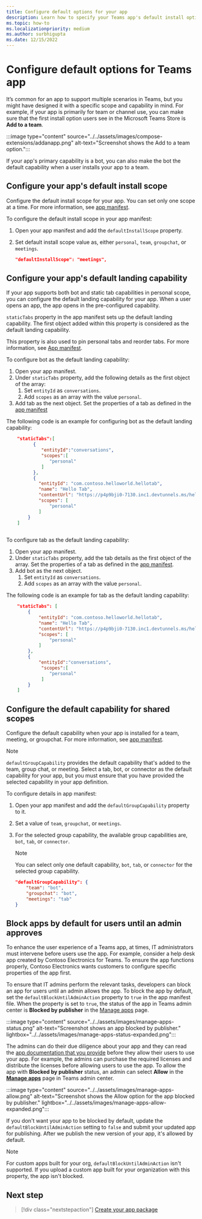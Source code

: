 ```yaml
---
title: Configure default options for your app
description: Learn how to specify your Teams app's default install options, default capability for shared scopes and block apps by default.
ms.topic: how-to
ms.localizationpriority: medium
ms.author: surbhigupta
ms.date: 12/15/2022
---
```

# Configure default options for Teams app

It’s common for an app to support multiple scenarios in Teams, but you might have designed it with a specific scope and capability in mind. For example, if your app is primarily for team or channel use, you can make sure that the first install option users see in the Microsoft Teams Store is **Add to a team**.

:::image type="content" source="../../assets/images/compose-extensions/addanapp.png" alt-text="Screenshot shows the Add to a team option.":::

If your app's primary capability is a bot, you can also make the bot the default capability when a user installs your app to a team.

## Configure your app's default install scope

Configure the default install scope for your app. You can set only one scope at a time. For more information, see [app manifest](../../resources/schema/manifest-schema.md#defaultinstallscope).

To configure the default install scope in your app manifest:

1. Open your app manifest and add the `defaultInstallScope` property.
2. Set default install scope value as, either `personal`, `team`, `groupchat`, or `meetings`.

    ```json
    "defaultInstallScope": "meetings",
    ```

## Configure your app's default landing capability

If your app supports both bot and static tab capabilities in personal scope, you can configure the default landing capability for your app. When a user opens an app, the app opens in the pre-configured capability. 

`staticTabs` property in the app manifest sets up the default landing capability. The first object added within this property is considered as the default landing capability.

This property is also used to pin personal tabs and reorder tabs. For more information, see [App manifest](../../resources/schema/manifest-schema.md#statictabs).

To configure bot as the default landing capability:

1. Open your app manifest.
1. Under `staticTabs` property, add the following details as the first object of the array:
    1. Set `entityId` as `conversations`. 
    1. Add `scopes` as an array with the value `personal`.
1.  Add tab as the next object. Set the properties of a tab as defined in the [app manifest](../../resources/schema/manifest-schema.md#statictabs) 


The following code is an example for configuring bot as the default landing capability:
```json
    "staticTabs":[
          {
             "entityId":"conversations",
             "scopes":[
                "personal"
             ]
          },
          {
            "entityId": "com.contoso.helloworld.hellotab",
            "name": "Hello Tab",
            "contentUrl": "https://p4p9bji0-7130.inc1.devtunnels.ms/hello",
            "scopes": [
                "personal"
            ]
        }
    ]
    
```
To configure tab as the default landing capability:

1. Open your app manifest.
1. Under `staticTabs` property, add the tab details as the first object of the array. Set the properties of a tab as defined in the [app manifest](../../resources/schema/manifest-schema.md#statictabs).
1. Add bot as the next object.
    1.  Set `entityId` as `conversations`. 
    1. Add `scopes` as an array with the value `personal`.
    
The following code is an example for tab as the default landing capability:
```json
    "staticTabs": [
        {
            "entityId": "com.contoso.helloworld.hellotab",
            "name": "Hello Tab",
            "contentUrl": "https://p4p9bji0-7130.inc1.devtunnels.ms/hello",
            "scopes": [
                "personal"
            ]
        },
        {
            "entityId":"conversations",
             "scopes":[
                "personal"
             ]
        }
    ]
```

## Configure the default capability for shared scopes

Configure the default capability when your app is installed for a team, meeting, or groupchat. For more information, see [app manifest](../../resources/schema/manifest-schema.md#defaultgroupcapability).

> [!NOTE]
> `defaultGroupCapability` provides the default capability that's added to the team, group chat, or meeting. Select a tab, bot, or connector as the default capability for your app, but you must ensure that you have provided the selected capability in your app definition.

To configure details in app manifest:

1. Open your app manifest and add the `defaultGroupCapability` property to it.
2. Set a value of `team`, `groupchat`, or `meetings`.
3. For the selected group capability, the available group capabilities are, `bot`, `tab`, or `connector`.

    > [!NOTE]
    > You can select only one default capability, `bot`, `tab`, or `connector` for the selected group capability.

    ```json
    "defaultGroupCapability": {
        "team": "bot",
        "groupchat": "bot",
        "meetings": "tab"
    }
    ```

## Block apps by default for users until an admin approves

To enhance the user experience of a Teams app, at times, IT administrators must intervene before users use the app. For example, consider a help desk app created by Contoso Electronics for Teams. To ensure the app functions properly, Contoso Electronics wants customers to configure specific properties of the app first.

To ensure that IT admins perform the relevant tasks, developers can block an app for users until an admin allows the app. To block the app by default, set the `defaultBlockUntilAdminAction` property to `true` in the app manifest file. When the property is set to `true`, the status of the app in Teams admin center is **Blocked by publisher** in the [Manage apps](https://admin.teams.microsoft.com/policies/manage-apps) page.

:::image type="content" source="../../assets/images/manage-apps-status.png" alt-text="Screenshot shows an app blocked by publisher." lightbox="../../assets/images/manage-apps-status-expanded.png":::

The admins can do their due diligence about your app and they can read the [app documentation that you provide]() before they allow their users to use your app. For example, the admins can purchase the required licenses and distribute the licenses before allowing users to use the app. To allow the app with **Blocked by publisher** status, an admin can select **Allow** in the **[Manage apps](https://admin.teams.microsoft.com/policies/manage-apps)** page in Teams admin center.

:::image type="content" source="../../assets/images/manage-apps-allow.png" alt-text="Screenshot shows the Allow option for the app blocked by publisher." lightbox="../../assets/images/manage-apps-allow-expanded.png":::

If you don't want your app to be blocked by default, update the `defaultBlockUntilAdminAction` setting to `false` and submit your updated app for publishing. After we publish the new version of your app, it's allowed by default.

> [!NOTE]
> For custom apps built for your org, `defaultBlockUntilAdminAction` isn't supported. If you upload a custom app built for your organization with this property, the app isn't blocked.

## Next step

> [!div class="nextstepaction"]
> [Create your app package](~/concepts/build-and-test/apps-package.md)
